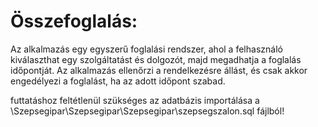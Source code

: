  # Összefoglalás:

Az alkalmazás egy egyszerű foglalási rendszer, ahol a felhasználó kiválaszthat egy szolgáltatást és dolgozót, majd megadhatja a foglalás időpontját.
Az alkalmazás ellenőrzi a rendelkezésre állást, és csak akkor engedélyezi a foglalást, ha az adott időpont szabad.


futtatáshoz feltétlenül szükséges az adatbázis importálása a \Szepsegipar\Szepsegipar\Szepsegipar\szepsegszalon.sql fájlból!
